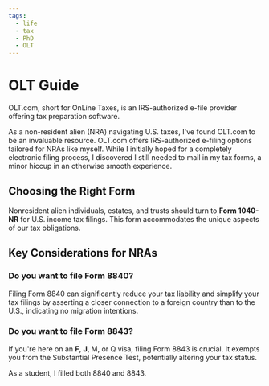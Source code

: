 ```yaml
---
tags:
  - life
  - tax
  - PhD
  - OLT
---
```

# OLT Guide
OLT.com, short for OnLine Taxes, is an IRS-authorized e-file provider offering tax preparation software.

As a non-resident alien (NRA) navigating U.S. taxes, I've found OLT.com to be an invaluable resource. OLT.com offers IRS-authorized e-filing options tailored for NRAs like myself. While I initially hoped for a completely electronic filing process, I discovered I still needed to mail in my tax forms, a minor hiccup in an otherwise smooth experience.

## Choosing the Right Form
Nonresident alien individuals, estates, and trusts should turn to **Form 1040-NR** for U.S. income tax filings. This form accommodates the unique aspects of our tax obligations.

## Key Considerations for NRAs

### Do you want to file Form 8840?
Filing Form 8840 can significantly reduce your tax liability and simplify your tax filings by asserting a closer connection to a foreign country than to the U.S., indicating no migration intentions.
### Do you want to file Form 8843?
If you're here on an **F**, **J**, M, or Q visa, filing Form 8843 is crucial. It exempts you from the Substantial Presence Test, potentially altering your tax status.

As a student, I filled both 8840 and 8843.
